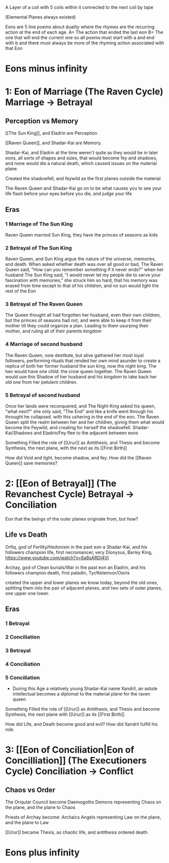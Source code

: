 A Layer of a coil with 5 coils within it connected to the next coil by tape

(Elemental Planes always existed)

Eons are 5 line poems about duality where the rhymes are the recurring action at the end of each age. 
A= The action that ended the last eon
B= The one that will end the current one
so all poems must start with a and end with b
and there must always be more of the rhyming action associated with that Eon

# Eons minus infinity
# 1: Eon of Marriage (The Raven Cycle) Marriage -> Betrayal

## Perception vs Memory
[[The Sun King]], and Eladrin are Perception

[[Raven Queen]], and Shadar-Kai are Memory. 



Shadar-Kai, and Eladrin at the time weren't quite as they would be in later eons, all sorts of shapes and sizes, that would become fey and shadows, and none would die a natural death, which caused issues on the material plane.

Created the shadowfell, and feywild as the first planes outside the material

The Raven Queen and Shadar-Kai go on to be what causes you to see your life flash before your eyes before you die, and judge your life
## Eras
### 1 Marriage of The Sun King

Raven Queen married Sun King, they have the princes of seasons as kids
### 2 Betrayal of The Sun King

Raven Queen, and Sun King argue the nature of the universe, memories, and death. When asked whether death was over all good or bad, The Raven Queen said, "How can you remember something if it never ends?" when her husband The Sun King said, "I would never let my people die to serve your fascination with memories," she struck him so hard, that his memory was erased from time except to that of his children, and no sun would light the rest of the Eon
### 3 Betrayal of The Raven Queen
The Queen thought all had forgotten her husband, even their own children, but the princes of seasons had not, and were able to keep it from their mother till they could organize a plan. Leading to them usurping their mother, and ruling all of their parents kingdom
### 4 Marriage of second husband

The Raven Queen, now destitute, but alive gathered her most loyal followers, performing rituals that rended her own mind asunder to create a replica of both her former husband the sun king, now the night king. The two would have one child: the crow queen together. The Raven Queen would use this Shadow of her husband and his kingdom to take back her old one from her petulent children.
### 5 Betrayal of second husband

Once her lands were reconquered, and The Night King asked his queen, "what next?" she only said, "The End" and like a knife went through his throught he collapsed. with this ushering in the end of the eon. The Raven Queen split the realm between her and her children, giving them what would become the Feywild, and creating for herself the shadowfell. Shadar-Kai/Shadows and Eladrin/Fey flee to the adjacent between eons

Something Filled the role of [[Urur]] as Antithesis, and Thesis and become Synthesis, the next plane, with the next as its [[First Birth]]

How did Void and light, become shadow, and fey. How did the [[Raven Queen]] save memories?
# 2: [[Eon  of Betrayal]] (The Revanchest Cycle) Betrayal -> Conciliation


Eon that the beings of the outer planes originate from, but how?
## Life vs Death

Orfiq, god of Ferility/Hedonism in the past eon a Shadar-Kai, and his followers champion life, first necromancer, very Dionysus, Barley King, https://www.youtube.com/watch?v=6a8sARDI4VI 

Archay, god of Clean burials/War in the past eon an Eladrin, and his followers champion death, first paladin, Tyr/Kelemvor/Osiris

created the upper and lower planes we know today, beyond the old ones, splitting them into the pair of adjacent planes, and two sets of outer planes, one upper one lower.

## Eras
### 1 Betrayal

### 2 Conciliation

### 3 Betrayal

### 4 Conciliation

### 5 Conciliation
- During this Age a relatively young Shadar-Kai name Xandril, an astute intellectual becomes a diplomat to the material plane for the raven queen

Something Filled the role of [[Urur]] as Antithesis, and Thesis and become Synthesis, the next plane with [[Urur]] as its [[First Birth]]

How did Life, and Death become good and evil? How did Xandril fulfill his role.
# 3: [[Eon of Conciliation|Eon of Concilliation]] (The Executioners Cycle) Conciliation -> Conflict
## Chaos vs Order

The Oriqular Council become Daemogoths  Demons representing Chaos on the plane, and the plane to Chaos

Priests of Archay become:  Archaics Angels representing Law on the plane, and the plane to Law

[[Urur]] became Thesis, as chaotic life, and antithesis ordered death

# Eons plus infinity
